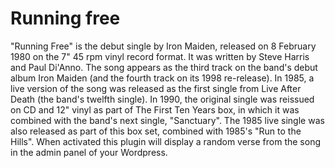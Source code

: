 # Running free
"Running Free" is the debut single by Iron Maiden, released on 8 February 1980 on the 7" 45 rpm vinyl record format. It was written by Steve Harris and Paul Di'Anno. The song appears as the third track on the band's debut album Iron Maiden (and the fourth track on its 1998 re-release). In 1985, a live version of the song was released as the first single from Live After Death (the band's twelfth single). In 1990, the original single was reissued on CD and 12" vinyl as part of The First Ten Years box, in which it was combined with the band's next single, "Sanctuary". The 1985 live single was also released as part of this box set, combined with 1985's "Run to the Hills". 
When activated this plugin will display a random verse from the song in the admin panel of your Wordpress.
